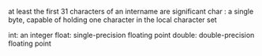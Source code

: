  at least the first 31 characters of an intername are significant
 char : a single byte, capable of holding one character in the local character set

 int: an integer
 float: single-precision floating point
 double: double-precision floating point
